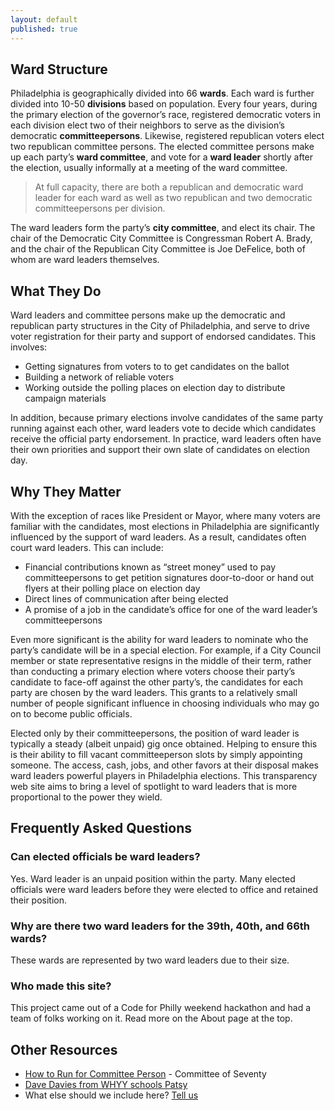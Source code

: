 ```yaml
---
layout: default
published: true
---
```


## Ward Structure

Philadelphia is geographically divided into 66 **wards**. Each ward is further divided into 10-50 **divisions** based on population. Every four years, during the primary election of the governor’s race, registered democratic voters in each division elect two of their neighbors to serve as the division’s democratic **committeepersons**. Likewise, registered republican voters elect two republican committee persons. The elected committee persons make up each party’s **ward committee**, and vote for a **ward leader** shortly after the election, usually informally at a meeting of the ward committee.

> At full capacity, there are both a republican and democratic ward leader for each ward as well as two republican and two democratic committeepersons per division.

The ward leaders form the party’s **city committee**, and elect its chair. The chair of the Democratic City Committee is Congressman Robert A. Brady, and the chair of the Republican City Committee is Joe DeFelice, both of whom are ward leaders themselves.

## What They Do

Ward leaders and committee persons make up the democratic and republican party structures in the City of Philadelphia, and serve to drive voter registration for their party and support of endorsed candidates. This involves:

* Getting signatures from voters to to get candidates on the ballot
* Building a network of reliable voters
* Working outside the polling places on election day to distribute campaign materials

In addition, because primary elections involve candidates of the same party running against each other, ward leaders vote to decide which candidates receive the official party endorsement. In practice, ward leaders often have their own priorities and support their own slate of candidates on election day.

## Why They Matter

With the exception of races like President or Mayor, where many voters are familiar with the candidates, most elections in Philadelphia are significantly influenced by the support of ward leaders. As a result, candidates often court ward leaders. This can include:

* Financial contributions known as “street money” used to pay committeepersons to get petition signatures door-to-door or hand out flyers at their polling place on election day
* Direct lines of communication after being elected
* A promise of a job in the candidate’s office for one of the ward leader’s committeepersons

Even more significant is the ability for ward leaders to nominate who the party’s candidate will be in a special election. For example, if a City Council member or state representative resigns in the middle of their term, rather than conducting a primary election where voters choose their party’s candidate to face-off against the other party’s, the candidates for each party are chosen by the ward leaders. This grants to a relatively small number of people significant influence in choosing individuals who may go on to become public officials.

Elected only by their committeepersons, the position of ward leader is typically a steady (albeit unpaid) gig once obtained. Helping to ensure this is their ability to fill vacant committeeperson slots by simply appointing someone. The access, cash, jobs, and other favors at their disposal makes ward leaders powerful players in Philadelphia elections. This transparency web site aims to bring a level of spotlight to ward leaders that is more proportional to the power they wield.

## Frequently Asked Questions

### Can elected officials be ward leaders?

Yes. Ward leader is an unpaid position within the party. Many elected officials were ward leaders before they were elected to office and retained their position.

### Why are there two ward leaders for the 39th, 40th, and 66th wards?

These wards are represented by two ward leaders due to their size.

### Who made this site?

This project came out of a Code for Philly weekend hackathon and had a team of folks working on it. Read more on the About page at the top.

## Other Resources

* [How to Run for Committee Person](https://www.seventy.org/uploads/files/19302649368555322-committee-person-manual-2014.pdf) - Committee of Seventy
* [Dave Davies from WHYY schools Patsy](http://www.newsworks.org/index.php/homepage-feature/item/79369-dave-davies-schools-patsy-on-the-feudal-barons-of-philly-politics)
* What else should we include here? [Tell us](http://form.jotform.us/form/50926595605160?thePage=learn&whatHappened=I%20have%20a%20suggestion)
